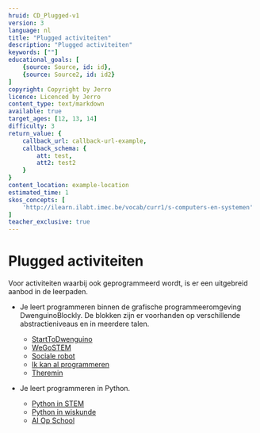 ```yaml
---
hruid: CD_Plugged-v1
version: 3
language: nl
title: "Plugged activiteiten"
description: "Plugged activiteiten"
keywords: [""]
educational_goals: [
    {source: Source, id: id}, 
    {source: Source2, id: id2}
]
copyright: Copyright by Jerro
licence: Licenced by Jerro
content_type: text/markdown
available: true
target_ages: [12, 13, 14]
difficulty: 3
return_value: {
    callback_url: callback-url-example,
    callback_schema: {
        att: test,
        att2: test2
    }
}
content_location: example-location
estimated_time: 1
skos_concepts: [
    'http://ilearn.ilabt.imec.be/vocab/curr1/s-computers-en-systemen'
]
teacher_exclusive: true
---
```


# Plugged activiteiten
Voor activiteiten waarbij ook geprogrammeerd wordt, is er een uitgebreid aanbod in de leerpaden.

- Je leert programmeren binnen de grafische programmeeromgeving DwenguinoBlockly. De blokken zijn er voorhanden op verschillende abstractieniveaus en in meerdere talen.  
    - [StartToDwenguino]()
    - [WeGoSTEM]()
    - [Sociale robot]()
    - [Ik kan al programmeren]()
    - [Theremin]()

- Je leert programmeren in Python.
    - [Python in STEM]()
    - [Python in wiskunde]()
    - [AI Op School]()

